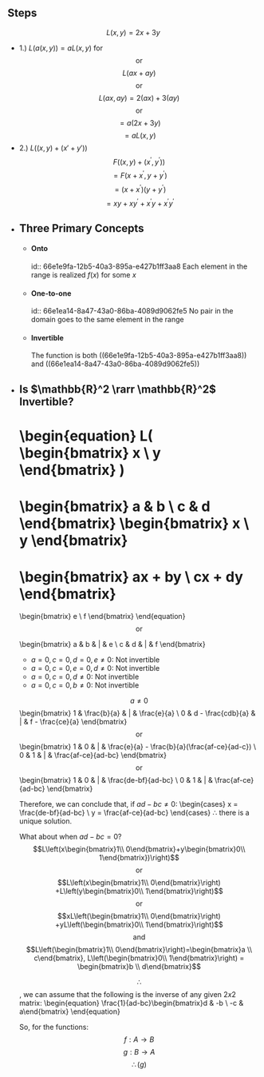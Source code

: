 ## Steps
$$L\left(x,y\right)=2x+3y$$
* 1.) $L(a(x,y)) = aL(x,y)$ for 
$$\text{or}$$
$$L\left(ax+ay\right)$$
$$\text{or}$$
$$L\left(ax,ay\right)=2\left(ax\right)+3\left(ay\right)$$
$$\text{or}$$
$$=a\left(2x+3y\right)$$
$$=aL\left(x,y\right)$$
* 2.) $L((x, y) + (x'+y'))$
$$F\left(\left(x,y\right)+\left(x^{\prime},y^{\prime}\right)\right)$$
$$=F\left(x+x^{\prime},y+y^{\prime}\right)$$
$$=\left(x+x^{\prime}\right)\left(y+y^{\prime}\right)$$
$$=xy+xy^{\prime}+x^{\prime}y+x^{\prime}y^{\prime}$$
- ## Three Primary Concepts
	- #### Onto
	  id:: 66e1e9fa-12b5-40a3-895a-e427b1ff3aa8
	  Each element in the range is realized $f(x)$ for some $x$
	- #### One-to-one
	  id:: 66e1ea14-8a47-43a0-86ba-4089d9062fe5
	  No pair in the domain goes to the same element in the range
	- #### Invertible
	  The function is both ((66e1e9fa-12b5-40a3-895a-e427b1ff3aa8)) and ((66e1ea14-8a47-43a0-86ba-4089d9062fe5))
- ## Is $\mathbb{R}^2 \rarr \mathbb{R}^2$ Invertible?
  \begin{equation}
  L(
  \begin{bmatrix}
  x \\ y
  \end{bmatrix}
  )
  = 
  \begin{bmatrix}
  a & b \\
  c & d
  \end{bmatrix}
  \begin{bmatrix}
  x \\ y
  \end{bmatrix}
  = 
  \begin{bmatrix}
  ax + by \\
  cx + dy
  \end{bmatrix}
  =
  \begin{bmatrix}
  e \\ f
  \end{bmatrix}
  \end{equation}
  $$\text{or}$$
  
  \begin{bmatrix}
  a & b & | & e \\
  c & d & | & f
  \end{bmatrix}
  
  * $a=0,c=0,d=0,e\neq 0$: Not invertible
  * $a=0,c=0,e=0,d\neq 0$: Not invertible
  * $a=0,c=0,d\neq 0$: Not invertible
  * $a=0,c=0,b\neq 0$: Not invertible
  
  $$a\neq0$$
  \begin{bmatrix}
  1 & \frac{b}{a} & | & \frac{e}{a} \\
  0 & d - \frac{cdb}{a} & | & f - \frac{ce}{a}
  \end{bmatrix}
  $$\text{or}$$
  \begin{bmatrix}
  1 & 0 & | & \frac{e}{a} - \frac{b}{a}(\frac{af-ce}{ad-c}) \\
  0 & 1 & | & \frac{af-ce}{ad-bc}
  \end{bmatrix}
  $$\text{or}$$
  \begin{bmatrix}
  1 & 0 & | & \frac{de-bf}{ad-bc} \\
  0 & 1 & | & \frac{af-ce}{ad-bc}
  \end{bmatrix}
  
  Therefore, we can conclude that, if $ad-bc\neq0$:
  \begin{cases}
  x = \frac{de-bf}{ad-bc} \\
  y = \frac{af-ce}{ad-bc}
  \end{cases}
  $\therefore$ there is a unique solution.
  
  What about when $ad-bc=0$?
  $$L\left(x\begin{bmatrix}1\\ 0\end{bmatrix}+y\begin{bmatrix}0\\ 1\end{bmatrix})\right)$$
  $$\text{or}$$
  $$L\left(x\begin{bmatrix}1\\ 0\end{bmatrix}\right) +L\left(y\begin{bmatrix}0\\ 1\end{bmatrix}\right)$$
  $$\text{or}$$
  $$xL\left(\begin{bmatrix}1\\ 0\end{bmatrix}\right) +yL\left(\begin{bmatrix}0\\ 1\end{bmatrix}\right)$$
  $$\text{and}$$
  $$L\left(\begin{bmatrix}1\\ 0\end{bmatrix}\right)=\begin{bmatrix}a \\ c\end{bmatrix}, 
   L\left(\begin{bmatrix}0\\ 1\end{bmatrix}\right) = \begin{bmatrix}b \\ d\end{bmatrix}$$
  
  $$\therefore$$, we can assume that the following is the inverse of any given $2x2$ matrix:
  \begin{equation}
  \frac{1}{ad-bc}\begin{bmatrix}d & -b \\ -c & a\end{bmatrix}
  \end{equation}
  
  So, for the functions:
  $$f:A\rightarrow B$$
  $$g:B\rightarrow A$$
  $$\therefore\left(g\right)$$